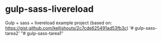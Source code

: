 # gulp-sass-livereload
Gulp + sass + livereload example project (based on: https://gist.github.com/kellishouts/2c7cde625491ad53fb3c)
'# gulp-sass-tarea2' 
"# gulp-sass-tarea1" 
